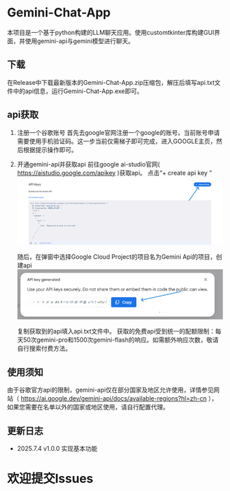 # Gemini-Chat-App
本项目是一个基于python构建的LLM聊天应用。使用customtkinter库构建GUI界面，并使用gemini-api与gemini模型进行聊天。
## 下载
在Release中下载最新版本的Gemini-Chat-App.zip压缩包，解压后填写api.txt文件中的api信息，运行Gemini-Chat-App.exe即可。
## api获取
1. 注册一个谷歌账号
   首先去google官网注册一个google的账号。当前账号申请需要使用手机验证码。这一步当前仅需梯子即可完成，进入GOOGLE主页，然后根据提示操作即可。
2. 开通gemini-api并获取api
   前往google ai-studio官网( https://aistudio.google.com/apikey )获取api。
   点击“+ create api key ”
   ![alt text](image.png)
   
   随后，在弹窗中选择Google Cloud Project的项目名为Gemini Api的项目，创建api
   ![alt text](image-1.png)
   
   复制获取到的api填入api.txt文件中。
   获取的免费api受到统一的配额限制：每天50次gemini-pro和1500次gemini-flash的响应。如需额外响应次数，敬请自行搜索付费方法。
## 使用须知
   由于谷歌官方api的限制，gemini-api仅在部分国家及地区允许使用，详情参见网站（ https://ai.google.dev/gemini-api/docs/available-regions?hl=zh-cn ），如果您需要在名单以外的国家或地区使用，请自行配置代理。
## 更新日志
- 2025.7.4 v1.0.0 实现基本功能 

# 欢迎提交Issues

